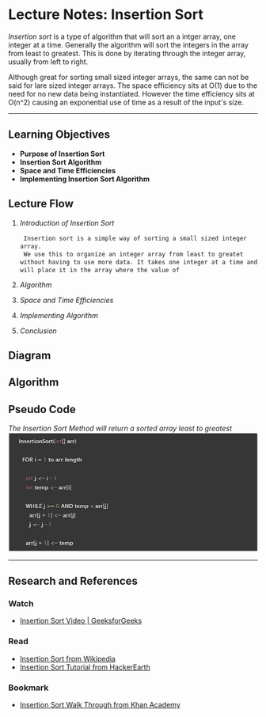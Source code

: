 # Lecture Notes: Insertion Sort

*Insertion sort* is a type of algorithm that will sort an a intger array, one integer at a time.
Generally the algorithm will sort the integers in the array from least to greatest.
This is done by iterating through the integer array, usually from left to right.

Although great for sorting small sized integer arrays, the same can not be said for lare sized integer arrays.
The space efficiency sits at O(1) due to the need for no new data being instantiated.
However the time efficiency sits at O(n^2) causing an exponential use of time as a result of the input's size.

-----------------------------------

## Learning Objectives

- **Purpose of Insertion Sort**
- **Insertion Sort Algorithm**
- **Space and Time Efficiencies**
- **Implementing Insertion Sort Algorithm**

## Lecture Flow

1. *Introduction of Insertion Sort*
   
        Insertion sort is a simple way of sorting a small sized integer array.
        We use this to organize an integer array from least to greatet without having to use more data. It takes one integer at a time and will place it in the array where the value of 
 
2. *Algorithm*

3. *Space and Time Efficiencies*
 
4. *Implementing Algorithm*

5. *Conclusion*

## Diagram

## Algorithm

## Pseudo Code
*The Insertion Sort Method will return a sorted array least to greatest*
![Insertion Sort Pseudo Code](https://github.com/Meggan-Triplett/dotnet-data-structures-algorithms/blob/InsertionSort/challenges/InsertionSort/Assets/PseudoCode.JPG?raw=true)

------------------------------

## Research and References

### Watch

- [Insertion Sort Video | GeeksforGeeks](https://www.youtube.com/watch?v=OGzPmgsI-pQ)

### Read

- [Insertion Sort from Wikipedia](https://en.wikipedia.org/wiki/Insertion_sort)
- [Insertion Sort Tutorial from HackerEarth](https://www.hackerearth.com/practice/algorithms/sorting/insertion-sort/tutorial/)

### Bookmark

- [Insertion Sort Walk Through from Khan Academy](https://www.khanacademy.org/computing/computer-science/algorithms/insertion-sort/a/insertion-sort) 